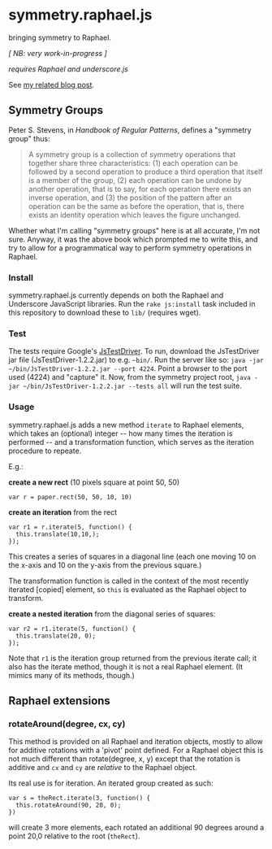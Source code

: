# symmetry.raphael.js #

bringing symmetry to Raphael.

_[ NB: very work-in-progress ]_

_requires Raphael and underscore.js_

See [my related blog post][sympost].

[sympost]:http://mjhoy.name/articles/symmetry

## Symmetry Groups ##

Peter S. Stevens, in _Handbook of Regular Patterns_, defines a "symmetry
group" thus:

> A symmetry group is a collection of symmetry operations that together
> share three characteristics: (1) each operation can be followed by
> a second operation to produce a third operation that itself is a
> member of the group, (2) each operation can be undone by another
> operation, that is to say, for each operation there exists an inverse
> operation, and (3) the position of the pattern after an operation
> can be the same as before the operation, that is, there exists an
> identity operation which leaves the figure unchanged.

Whether what I'm calling "symmetry groups" here is at all accurate, I'm 
not sure. Anyway, it was the above book which prompted me to write this,
and try to allow for a programmatical way to perform symmetry operations in
Raphael.

### Install ###

symmetry.raphael.js currently depends on both the Raphael and Underscore
JavaScript libraries. Run the `rake js:install` task included in this
repository to download these to `lib/` (requires wget).

### Test ###

The tests require Google's [JsTestDriver][jstd]. To run, download the JsTestDriver
jar file (JsTestDriver-1.2.2.jar) to e.g. `~bin/`. Run the server like so:
`java -jar ~/bin/JsTestDriver-1.2.2.jar --port 4224`. Point a browser to the
port used (4224) and "capture" it. Now, from the symmetry project root, 
`java -jar ~/bin/JsTestDriver-1.2.2.jar --tests all` will run the test
suite.

[jstd]:http://code.google.com/p/js-test-driver/

### Usage ###

symmetry.raphael.js adds a new method `iterate` to Raphael elements, which
takes an (optional) integer -- how many times the iteration is performed --
and a transformation function, which serves as the iteration procedure to
repeate.

E.g.:

**create a new rect** (10 pixels square at point 50, 50)

    var r = paper.rect(50, 50, 10, 10)

**create an iteration** from the rect

    var r1 = r.iterate(5, function() {
      this.translate(10,10,);
    });

This creates a series of squares in a diagonal line (each one
moving 10 on the x-axis and 10 on the y-axis from the previous
square.)

The transformation function is called in the context of the most
recently iterated [copied] element, so `this` is evaluated as the
Raphael object to transform.

**create a nested iteration** from the diagonal series of squares:

    var r2 = r1.iterate(5, function() {
      this.translate(20, 0);
    });
   
Note that `r1` is the iteration group returned from the previous iterate
call; it also has the iterate method, though it is not a real Raphael
element. (It mimics many of its methods, though.) 

## Raphael extensions ##

### rotateAround(degree, cx, cy) ###

This method is provided on all Raphael and iteration objects,
mostly to allow for additive rotations with a 'pivot' point defined.
For a Raphael object this is not much different than rotate(degree, x, y)
except that the rotation is additive and `cx` and `cy` are _relative_
to the Raphael object.

Its real use is for iteration. An iterated group created as such:

    var s = theRect.iterate(3, function() {
      this.rotateAround(90, 20, 0);
    })
   
will create 3 more elements, each rotated an additional 90 degrees
around a point 20,0 relative to the root (`theRect`).
